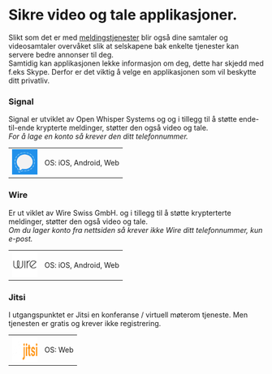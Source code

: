 # Sikre video og tale applikasjoner.

Slikt som det er med [meldingstjenester](meldingstjenester.md) blir også dine samtaler og videosamtaler overvåket slik at selskapene bak enkelte tjenester kan servere bedre annonser til deg.  
Samtidig kan applikasjonen lekke informasjon om deg, dette har skjedd med f.eks Skype. Derfor er det viktig å velge en applikasjonen som vil beskytte ditt privatliv.


### Signal  
Signal er utviklet av Open Whisper Systems og og i tillegg til å støtte ende-til-ende krypterte meldinger, støtter den også video og tale.  
*For å lage en konto så krever den ditt telefonnummer.*

<table>
 <tr>
   <td>
   <a href="https://signal.org/" >
<img src="img/meldinger/Open-Whisper-Systems.png" alt="Signal" height="50" width="50" />
</a>
  </td>
   <td>
   OS: iOS, Android, Web    
   </td>
 </tr>
</table>


### Wire
Er ut viklet av Wire Swiss GmbH. og i tillegg til å støtte krypterterte meldinger, støtter den også video og tale.  
*Om du lager konto fra nettsiden så krever ikke Wire ditt telefonnummer, kun e-post.*

<table>
 <tr>
   <td>
    <a href="https://get.wire.com/" >
<img src="img/meldinger/wire.png" alt="Wire" height="50" width="50" />
</a>
  </td>
   <td>
   OS: iOS, Android, Web    
   </td>
 </tr>
</table>

### Jitsi  
I utgangspunktet er Jitsi en konferanse / virtuell møterom tjeneste. Men tjenesten er gratis og krever ikke registrering.

<table>
 <tr>
   <td>
    <a href="https://meet.jit.si/" >
<img src="img/meldinger/jitsi.png" alt="Jitsi" height="50" width="50" />
</a>
  </td>
   <td>
   OS: Web    

   </td>
 </tr>
</table>


